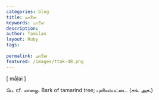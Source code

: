```yaml
---
categories: blog
title: மாளை
keywords: மாளை
description: 
author: Tamilan
layout: Ruby
tags: 
 
permalink: மாளை
featured: /images/ttak-48.png
---
```

  
[ māḷai ]  
  
பெ. cf. மாழை. Bark of tamarind tree; புளியம்பட்டை. (சங். அக.)